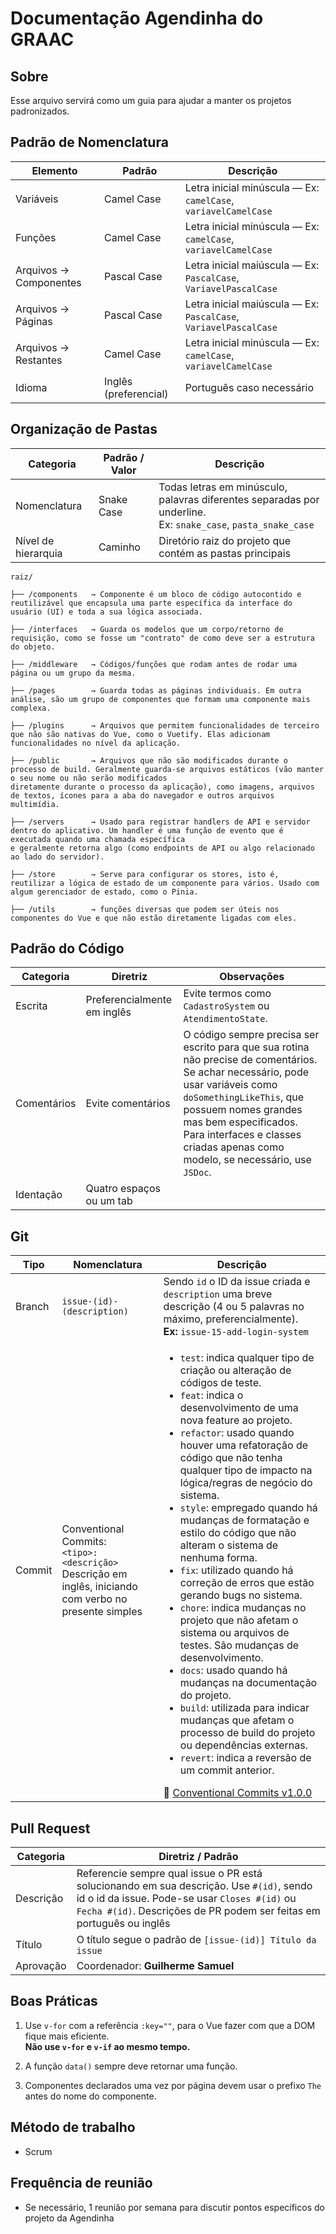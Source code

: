 # **Documentação Agendinha do GRAAC**

## **Sobre**
Esse arquivo servirá como um guia para ajudar a manter os projetos padronizados.

## **Padrão de Nomenclatura**

| Elemento                | Padrão       | Descrição                                                                 |
|-------------------------|--------------|---------------------------------------------------------------------------|
| Variáveis               | Camel Case   | Letra inicial minúscula — Ex: `camelCase`, `variavelCamelCase`           |
| Funções                 | Camel Case   | Letra inicial minúscula — Ex: `camelCase`, `variavelCamelCase`           |
| Arquivos → Componentes  | Pascal Case  | Letra inicial maiúscula — Ex: `PascalCase`, `VariavelPascalCase`         |
| Arquivos → Páginas      | Pascal Case  | Letra inicial maiúscula — Ex: `PascalCase`, `VariavelPascalCase`         |
| Arquivos → Restantes    | Camel Case   | Letra inicial minúscula — Ex: `camelCase`, `variavelCamelCase`           |
| Idioma                  | Inglês (preferencial) | Português caso necessário                                         |


## **Organização de Pastas**

| Categoria             | Padrão / Valor | Descrição                                                                 |
|-----------------------|----------------|---------------------------------------------------------------------------|
| Nomenclatura          | Snake Case     | Todas letras em minúsculo, palavras diferentes separadas por underline. <br>Ex: `snake_case`, `pasta_snake_case` |
| Nível de hierarquia   | Caminho        | Diretório raiz do projeto que contém as pastas principais                |

```plaintext
raiz/

├── /components   → Componente é um bloco de código autocontido e reutilizável que encapsula uma parte específica da interface do usuário (UI) e toda a sua lógica associada.

├── /interfaces   → Guarda os modelos que um corpo/retorno de requisição, como se fosse um "contrato" de como deve ser a estrutura do objeto.

├── /middleware   → Códigos/funções que rodam antes de rodar uma página ou um grupo da mesma.

├── /pages        → Guarda todas as páginas individuais. Em outra análise, são um grupo de componentes que formam uma componente mais complexa.

├── /plugins      → Arquivos que permitem funcionalidades de terceiro que não são nativas do Vue, como o Vuetify. Elas adicionam funcionalidades no nível da aplicação.

├── /public       → Arquivos que não são modificados durante o processo de build. Geralmente guarda-se arquivos estáticos (vão manter o seu nome ou não serão modificados
diretamente durante o processo da aplicação), como imagens, arquivos de textos, ícones para a aba do navegador e outros arquivos multimídia.

├── /servers      → Usado para registrar handlers de API e servidor dentro do aplicativo. Um handler é uma função de evento que é executada quando uma chamada específica
e geralmente retorna algo (como endpoints de API ou algo relacionado ao lado do servidor).

├── /store        → Serve para configurar os stores, isto é, reutilizar a lógica de estado de um componente para vários. Usado com algum gerenciador de estado, como o Pinia.

├── /utils        → funções diversas que podem ser úteis nos componentes do Vue e que não estão diretamente ligadas com eles.

```
## **Padrão do Código**

|  Categoria  |  Diretriz | Observações   |  
|-------------|-----------|---------------|
| Escrita     | Preferencialmente em inglês  | Evite termos como `CadastroSystem` ou `AtendimentoState`.   |   
| Comentários | Evite comentários |  O código sempre precisa ser escrito para que sua rotina não precise de comentários. Se achar necessário, pode usar variáveis como `doSomethingLikeThis`, que possuem nomes grandes mas bem especificados. Para interfaces e classes criadas apenas como modelo, se necessário, use `JSDoc`.                                  |  
| Identação   | Quatro espaços ou um tab  |   

## **Git**

| Tipo  | Nomenclatura  | Descrição  |
|-------|---------------|------------|
| Branch  | `issue-(id)-(description)` | Sendo `id` o ID da issue criada e `description` uma breve descrição (4 ou 5 palavras no máximo, preferencialmente).<br>**Ex:** `issue-15-add-login-system`          |
| Commit  | Conventional Commits:<br>`<tipo>: <descrição>`<br>Descrição em inglês, iniciando com verbo no presente simples  |  <ul><li>`test`: indica qualquer tipo de criação ou alteração de códigos de teste.</li><li>`feat`: indica o desenvolvimento de uma nova feature ao projeto.</li><li>`refactor`: usado quando houver uma refatoração de código que não tenha qualquer tipo de impacto na lógica/regras de negócio do sistema.</li><li>`style`: empregado quando há mudanças de formatação e estilo do código que não alteram o sistema de nenhuma forma.</li><li>`fix`: utilizado quando há correção de erros que estão gerando bugs no sistema.</li><li>`chore`: indica mudanças no projeto que não afetam o sistema ou arquivos de testes. São mudanças de desenvolvimento.</li><li>`docs`: usado quando há mudanças na documentação do projeto.</li><li>`build`: utilizada para indicar mudanças que afetam o processo de build do projeto ou dependências externas.</li><li>`revert`: indica a reversão de um commit anterior.</li></ul> 🔗 [Conventional Commits v1.0.0](https://www.conventionalcommits.org/en/v1.0.0/)

## **Pull Request**

|  Categoria  | Diretriz / Padrão  | 
|-------------|--------------------|
| Descrição   |  Referencie sempre qual issue o PR está solucionando em sua descrição. Use `#(id)`, sendo id o id da issue. Pode-se usar `Closes #(id)` ou `Fecha #(id)`. Descrições de PR podem ser feitas em português ou inglês |
| Título      | O título segue o padrão de `[issue-(id)] Título da issue`  |
| Aprovação | Coordenador: **Guilherme Samuel** |

## **Boas Práticas**

1. Use `v-for` com a referência `:key=""`, para o Vue fazer com que a DOM fique mais eficiente.  
   **Não use `v-for` e `v-if` ao mesmo tempo.**

2. A função `data()` sempre deve retornar uma função.

3. Componentes declarados uma vez por página devem usar o prefixo `The` antes do nome do componente.

## **Método de trabalho**
  - Scrum
## **Frequência de reunião**
  - Se necessário, 1 reunião por semana para discutir pontos específicos do projeto da Agendinha
